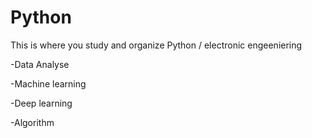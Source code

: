 # Python

This is where you study and organize Python
/
electronic engeeniering 


-Data Analyse

-Machine learning

-Deep learning

-Algorithm
